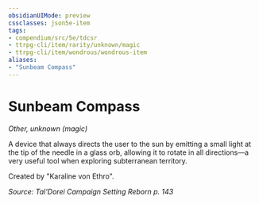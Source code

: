```yaml
---
obsidianUIMode: preview
cssclasses: json5e-item
tags:
- compendium/src/5e/tdcsr
- ttrpg-cli/item/rarity/unknown/magic
- ttrpg-cli/item/wondrous/wondrous-item
aliases: 
- "Sunbeam Compass"
---
```

# Sunbeam Compass
*Other, unknown (magic)*  


A device that always directs the user to the sun by emitting a small light at the tip of the needle in a glass orb, allowing it to rotate in all directions—a very useful tool when exploring subterranean territory.

Created by "Karaline von Ethro".

*Source: Tal'Dorei Campaign Setting Reborn p. 143*